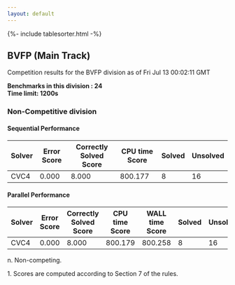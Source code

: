 ```yaml
---
layout: default
---
```

{%- include tablesorter.html -%}

##  BVFP (Main Track)

Competition results for the BVFP division as of Fri Jul 13 00:02:11 GMT

**Benchmarks in this division : 24  
Time limit: 1200s** 

###  Non-Competitive division 
#### Sequential Performance

<table id="sequential" class="result sorted">
<thead><tr class="center">
  <th>Solver</th>
  <th>Error Score</th>
  <th>Correctly Solved Score</th>
  <th>CPU time Score</th>
  <th>Solved</th>
  <th>Unsolved</th>
</tr></thead><tr>
  <td>CVC4</td>
  <td>0.000</td>
  <td>8.000</td>
  <td>800.177</td>
<td>8</td>
<td>16</td>
</tr></table>

#### Parallel Performance

<table id="parallel" class="result sorted">
<thead><tr class="center">
  <th>Solver</th>
  <th>Error Score</th>
  <th>Correctly Solved Score</th>
  <th>CPU time Score</th>
  <th>WALL time Score</th>
  <th>Solved</th>
  <th>Unsolved</th>
</tr></thead><tr>
  <td>CVC4</td>
<td>0.000</td><td>8.000</td><td>800.179</td><td>800.258</td><td>8</td><td>16</td></tr></table>
 <span id="fn"> n. Non-competing. </span>

 <span id="fn1"> 1. Scores are computed according to Section 7 of the rules. </span>



